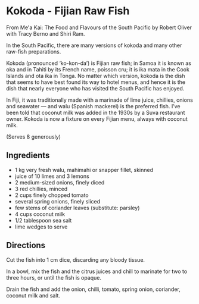 # Kokoda - Fijian Raw Fish

From Me'a Kai: The Food and Flavours of the South Pacific by Robert Oliver with Tracy Berno and Shiri Ram.

In the South Pacific, there are many versions of kokoda and many other raw-fish preparations.

Kokoda (pronounced ‘ko-kon-da’) is Fijian raw fish; in Samoa it is known as oka and in Tahiti by its French name, poisson cru; it is ika mata in the Cook Islands and ota ika in Tonga. No matter which version, kokoda is the dish that seems to have best found its way to hotel menus, and hence it is the dish that nearly everyone who has visited the South Pacific has enjoyed.

In Fiji, it was traditionally made with a marinade of lime juice, chillies, onions and seawater — and walu (Spanish mackerel) is the preferred fish. I’ve been told that coconut milk was added in the 1930s by a Suva restaurant owner. Kokoda is now a fixture on every Fijian menu, always with coconut milk.

(Serves 8 generously)

## Ingredients
* 1 kg very fresh walu, mahimahi or snapper fillet, skinned
* juice of 10 limes and 3 lemons
* 2 medium-sized onions, finely diced
* 3 red chillies, minced
* 2 cups finely chopped tomato
* several spring onions, finely sliced
* few stems of coriander leaves (substitute: parsley)
* 4 cups coconut milk
* 1/2 tablespoon sea salt
* lime wedges to serve

## Directions
Cut the fish into 1 cm dice, discarding any bloody tissue.

In a bowl, mix the fish and the citrus juices and chill to marinate for two to three hours, or until the fish is opaque.

Drain the fish and add the onion, chilli, tomato, spring onion, coriander, coconut milk and salt.

